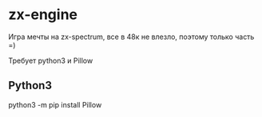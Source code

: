 # zx-engine

Игра мечты на zx-spectrum, все в 48к не влезло, поэтому только часть =)


Требует python3 и Pillow

## Python3

python3 -m pip install Pillow


